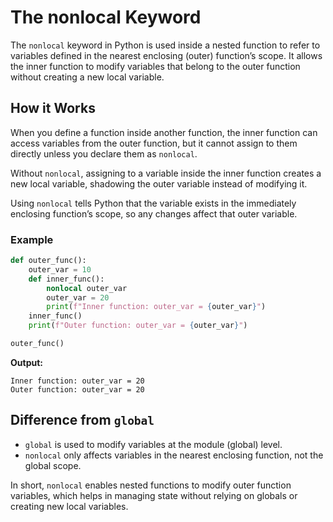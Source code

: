 # The nonlocal Keyword

The `nonlocal` keyword in Python is used inside a nested function to refer to variables defined in the nearest enclosing (outer) function’s scope. It allows the inner function to modify variables that belong to the outer function without creating a new local variable.

## How it Works

When you define a function inside another function, the inner function can access variables from the outer function, but it cannot assign to them directly unless you declare them as `nonlocal`.

Without `nonlocal`, assigning to a variable inside the inner function creates a new local variable, shadowing the outer variable instead of modifying it.

Using `nonlocal` tells Python that the variable exists in the immediately enclosing function’s scope, so any changes affect that outer variable.

### Example

```python
def outer_func():
    outer_var = 10
    def inner_func():
        nonlocal outer_var
        outer_var = 20
        print(f"Inner function: outer_var = {outer_var}")
    inner_func()
    print(f"Outer function: outer_var = {outer_var}")

outer_func()
```

**Output:**

```
Inner function: outer_var = 20
Outer function: outer_var = 20
```

## Difference from `global`

- `global` is used to modify variables at the module (global) level.
- `nonlocal` only affects variables in the nearest enclosing function, not the global scope.

In short, `nonlocal` enables nested functions to modify outer function variables, which helps in managing state without relying on globals or creating new local variables.
